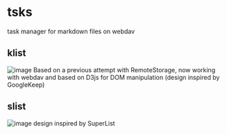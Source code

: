 # tsks
task manager for markdown files on webdav

## klist
![image](https://user-images.githubusercontent.com/3470988/208067963-b421c8bb-67d1-4a09-9135-4e6fab28e7d8.png)
Based on a previous attempt with RemoteStorage, now working with webdav and based on D3js for DOM manipulation (design inspired by GoogleKeep)

## slist
![image](https://user-images.githubusercontent.com/3470988/208068158-17688f90-ecef-4031-b1ed-3e6726e122fa.png)
design inspired by SuperList

